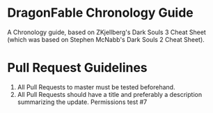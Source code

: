 # DragonFable Chronology Guide
A Chronology guide, based on ZKjellberg's Dark Souls 3 Cheat Sheet (which was based on Stephen McNabb's Dark Souls 2 Cheat Sheet).

# Pull Request Guidelines
1. All Pull Requests to master must be tested beforehand.
2. All Pull Requests should have a title and preferably a description summarizing the update.
Permissions test #7
